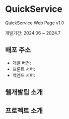 # QuickService

QuickService Web Page v1.0
 
개발기간: 2024.06 ~ 2024.7

## 배포 주소

- 개발 버전: 
- 프론트 서버: 
- 백엔드 서버: 

## 웹개발팀 소개

## 프로젝트 소개



